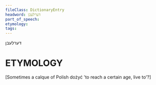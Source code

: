 ```yaml
---
fileClass: DictionaryEntry
headword: דערלעבן
part_of_speech: 
etymology: 
tags: 
---
```

דערלעבן

ETYMOLOGY
===========
[Sometimes a calque of Polish dożyć 'to reach a certain age, live to'?]